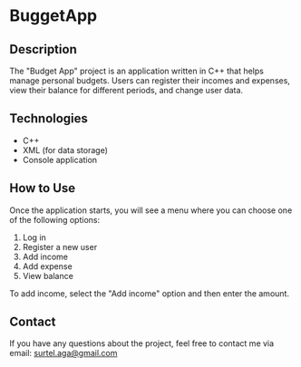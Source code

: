 # BuggetApp

## Description

The "Budget App" project is an application written in C++ that helps manage personal budgets. 
Users can register their incomes and expenses, view their balance for different periods, and change user data.

## Technologies
- C++
- XML (for data storage)
- Console application

## How to Use

Once the application starts, you will see a menu where you can choose one of the following options:

1. Log in
2. Register a new user
3. Add income
4. Add expense
5. View balance

To add income, select the "Add income" option and then enter the amount.

## Contact
If you have any questions about the project, feel free to contact me via email: surtel.aga@gmail.com
